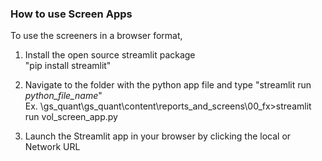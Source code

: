 ### How to use Screen Apps

To use the screeners in a browser format,

1) Install the open source streamlit package 
   <br/>"pip install streamlit"
 
2) Navigate to the folder with the python app file and type "streamlit run <i>python_file_name</i>"
    <br/> Ex. \gs_quant\gs_quant\content\reports_and_screens\00_fx>streamlit run vol_screen_app.py
    
3) Launch the Streamlit app in your browser by clicking the local or Network URL


